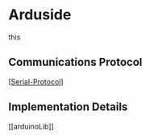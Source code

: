 # Arduside

this

## Communications Protocol
[[Serial-Protocol]]
## Implementation Details
[[arduinoLib]]

[//begin]: # "Autogenerated link references for markdown compatibility"
[Serial-Protocol]: serial-protocol "Pirate Serial Protocol"
[//end]: # "Autogenerated link references"